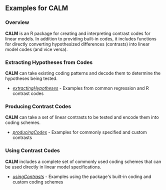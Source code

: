 ## Examples for CALM

### Overview

**CALM** is an R package for creating and interpreting contrast codes for linear models. In addition to providing built-in codes, it includes functions for directly converting hypothesized differences (contrasts) into linear model codes (and vice versa).

### Extracting Hypotheses from Codes

**CALM** can take existing coding patterns and decode them to determine the hypotheses being tested. 

- [*extractingHypotheses*](./extractingHypotheses.md) - Examples from common regression and R contrast codes

### Producing Contrast Codes

**CALM** can take a set of linear contrasts to be tested and encode them into coding schemes. 

- [*producingCodes*](./producingCodes.md) - Examples for commonly specified and custom contrasts

### Using Contrast Codes

**CALM** includes a complete set of commonly used coding schemes that can be used directly in linear model specifications. 

- [*usingContrasts*](./usingContrasts.md) - Examples using the package's built-in coding and custom coding schemes
